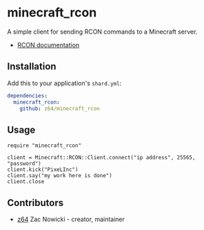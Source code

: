 # minecraft_rcon

A simple client for sending RCON commands to a Minecraft server.

- [RCON documentation](https://wiki.vg/RCON)

## Installation

Add this to your application's `shard.yml`:

```yaml
dependencies:
  minecraft_rcon:
    github: z64/minecraft_rcon
```

## Usage

```crystal
require "minecraft_rcon"

client = Minecraft::RCON::Client.connect("ip address", 25565, "password")
client.kick("PixeLInc")
client.say("my work here is done")
client.close
```

## Contributors

- [z64](https://github.com/z64) Zac Nowicki - creator, maintainer
